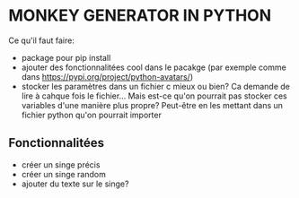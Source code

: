# MONKEY GENERATOR IN PYTHON

Ce qu'il faut faire:
* package pour pip install
* ajouter des fonctionnalitées cool dans le pacakge (par exemple comme dans https://pypi.org/project/python-avatars/)
* stocker les paramètres dans un fichier c mieux ou bien? Ca demande de lire à cahque fois le fichier... Mais est-ce qu'on pourrait pas stocker ces variables d'une manière plus propre? Peut-être en les mettant dans un fichier python qu'on pourrait importer

## Fonctionnalitées
* créer un singe précis
* créer un singe random
* ajouter du texte sur le singe?
